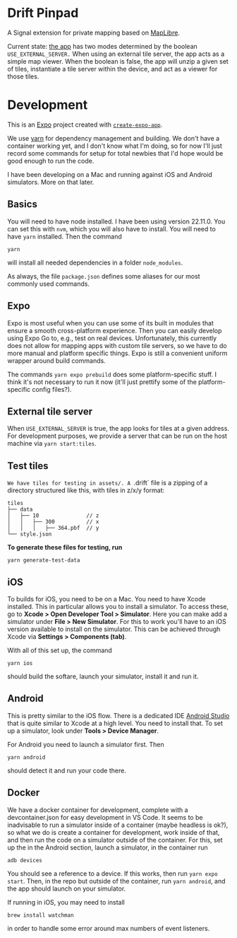 # Drift Pinpad

A Signal extension for private mapping based on [MapLibre](https://github.com/maplibre/maplibre-native).

Current state: [the app](App.js) has two modes determined by the boolean `USE_EXTERNAL_SERVER.` When using an external tile server, the app acts as a simple map viewer. When the boolean is false, the app will unzip a given set of tiles, instantiate a tile server within the device, and act as a viewer for those tiles.

# Development

This is an [Expo](https://expo.dev) project created with [`create-expo-app`](https://www.npmjs.com/package/create-expo-app).

We use [yarn](https://yarnpkg.com/) for dependency management and building. We don't have a container working yet, and I don't know what I'm doing, so for now I'll just record some commands for setup for total newbies that I'd hope would be good enough to run the code.

I have been developing on a Mac and running against iOS and Android simulators. More on that later.

## Basics

You will need to have node installed. I have been using version 22.11.0. You can set this with `nvm`, which you will also have to install. You will need to have `yarn` installed. Then the command

```
yarn
```

will install all needed dependencies in a folder `node_modules`.

As always, the file `package.json` defines some aliases for our most commonly used commands.

## Expo

Expo is most useful when you can use some of its built in modules that ensure a smooth cross-platform experience. Then you can easily develop using Expo Go to, e.g., test on real devices. Unfortunately, this currently does not allow for mapping apps with custom tile servers, so we have to do more manual and platform specific things. Expo is still a convenient uniform wrapper around build commands.

The commands `yarn expo prebuild` does some platform-specific stuff. I think it's not necessary to run it now (it'll just prettify some of the platform-specific config files?).

## External tile server

When `USE_EXTERNAL_SERVER` is true, the app looks for tiles at a given address. For development purposes, we provide a server that
can be run on the host machine via `yarn start:tiles`.

## Test tiles

`We have tiles for testing in assets/. A `.drift` file is a zipping of a directory structured like this, with tiles in z/x/y format:

```
tiles
├── data
│   ├── 10               // z
│   │   ├── 300          // x
│   │   │   ├── 364.pbf  // y
└── style.json
```

**To generate these files for testing, run**

```
yarn generate-test-data
```

## iOS

To builds for iOS, you need to be on a Mac. You need to have Xcode installed. This in particular allows you to install a simulator. To access these, go to **Xcode > Open Developer Tool > Simulator**. Here you can make add a simulator under **File > New Simulator**. For this to work you'll have to an iOS version available to install on the simulator. This can be achieved through Xcode via **Settings > Components (tab)**.

With all of this set up, the command

```
yarn ios
```

should build the softare, launch your simulator, install it and run it.

## Android

This is pretty similar to the iOS flow. There is a dedicated IDE [Android Studio](https://developer.android.com/studio) that is quite similar to Xcode at a high level. You need to install that. To set up a simulator, look under **Tools > Device Manager**.

For Android you need to launch a simulator first. Then

```
yarn android
```

should detect it and run your code there.

## Docker

We have a docker container for development, complete with a devcontainer.json for easy development in VS Code. It seems to be inadvisable to run a simulator inside of a container (maybe headless is ok?), so what we do is create a container for development, work inside of that, and then run the code on a simulator outside of the container. For this, set up the in the Android section, launch a simulator, in the container run
```
adb devices
```
You should see a reference to a device. If this works, then run `yarn expo start`. Then, in the repo but outside of the container, run `yarn android`, and the app should launch on your simulator.

If running in iOS, you may need to install

```
brew install watchman
```

in order to handle some error around max numbers of event listeners.
